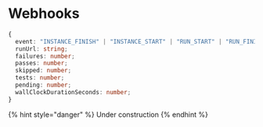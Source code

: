 # Webhooks

```typescript
{
  event: "INSTANCE_FINISH" | "INSTANCE_START" | "RUN_START" | "RUN_FINISH";
  runUrl: string;
  failures: number;
  passes: number;
  skipped: number;
  tests: number;
  pending: number;
  wallClockDurationSeconds: number;
}
```

{% hint style="danger" %}
Under construction
{% endhint %}




